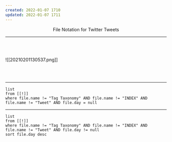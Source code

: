 ```yaml
---
created: 2022-01-07 1710
updated: 2022-01-07 1711
---
```

<center>File Notation for Twitter Tweets</center>

---

<br><br>

![[20210201130537.png]]

<br><br>

---

```dataview
list
from [[!]] 
where file.name != "Tag Taxonomy" AND file.name != "INDEX" AND file.name != "Tweet" AND file.day = null
```

---

```dataview
list
from [[!]] 
where file.name != "Tag Taxonomy" AND file.name != "INDEX" AND file.name != "Tweet" AND file.day != null
sort file.day desc
```
